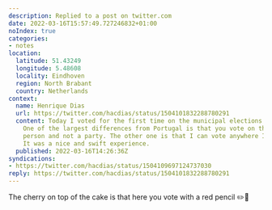 ```yaml
---
description: Replied to a post on twitter.com
date: 2022-03-16T15:57:49.727246832+01:00
noIndex: true
categories:
- notes
location:
  latitude: 51.43249
  longitude: 5.48608
  locality: Eindhoven
  region: North Brabant
  country: Netherlands
context:
  name: Henrique Dias
  url: https://twitter.com/hacdias/status/1504101832288780291
  content: Today I voted for the first time on the municipal elections in the Netherlands.
    One of the largest differences from Portugal is that you vote on the specific
    person and not a party. The other one is that I can vote anywhere I want in Eindhoven.
    It was a nice and swift experience.
  published: 2022-03-16T14:26:36Z
syndications:
- https://twitter.com/hacdias/status/1504109697124737030
reply: https://twitter.com/hacdias/status/1504101832288780291
---
```


The cherry on top of the cake is that here you vote with a red pencil ✏️🔴
